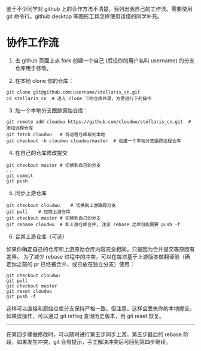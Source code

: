 鉴于不少同学对 github 上的合作方法不清楚，我列出我自己的工作流。需要使用 git 命令行。github desktop 等图形工具怎样使用请懂的同学补充。


协作工作流
==========

1. 去 github 页面上点 fork 创建一个自己 (假设你的用户名叫 username) 的分支仓库用于修改。

2. 在本地 clone 你的仓库：
```
git clone git@github.com:username/stellaris_cn.git
cd stellaris_cn  # 进入 clone 下的仓库目录，方便进行下列操作
```

3. 加一个本地分支跟踪原始仓库：
```
git remote add cloudwu https://github.com/cloudwu/stellaris_cn.git	# 添加远程仓库
git fetch cloudwu	# 将远程仓库取到本地
git checkout -b cloudwu cloudwu/master	# 创建一个本地分支跟踪远程仓库
```

4. 在自己的仓库修改提交
```
git checkout master	# 切换到自己的分支
...
git commit 
git push
```

5. 同步上游仓库
```
git checkout cloudwu	# 切换到上游跟踪分支
git pull	# 拉取上游仓库
git checkout master	# 切换到自己的分支
git rebase cloudwu	# 和上游仓库合并, 注意 rebase 之后可能需要 push -f
```

6. 合并上游仓库（可选）

如果你确定自己的仓库和上游原始仓库内容完全相同，只是因为合并提交等原因有差异。
为了减少 rebase 过程中的冲突，可以在每次基于上游版本做翻译前（确定你之前的 pr 已经被合并，或已放在独立分支）使用：
```
git checkout cloudwu
git pull
git checkout master
git reset cloudwu
git push -f
```
这样可以直接和原始仓库分支保持严格一致。但注意，这样会丢失你的本地提交。如果误操作，可以通过 git reflog 查询历史版本，再 git reset 恢复。


----

在第四步骤做修改时，可以随时进行第五步同步上游。第五步最后的 rebase 阶段，如果发生冲突，git 会有提示，手工解决冲突后可回到第四步继续。


